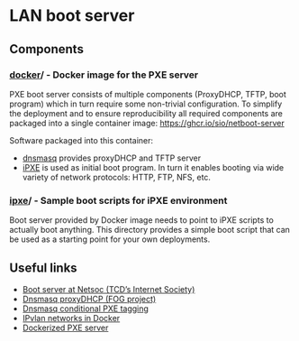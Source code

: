 # LAN boot server

## Components

### [docker]/ - Docker image for the PXE server

PXE boot server consists of multiple components (ProxyDHCP, TFTP, boot
program) which in turn require some non-trivial configuration. To simplify the
deployment and to ensure reproducibility all required components are packaged
into a single container image: <https://ghcr.io/sio/netboot-server>

Software packaged into this container:

- [dnsmasq] provides proxyDHCP and TFTP server
- [iPXE] is used as initial boot program. In turn it enables booting via wide
  variety of network protocols: HTTP, FTP, NFS, etc.

[dnsmasq]: https://thekelleys.org.uk/dnsmasq/doc.html
[iPXE]: https://ipxe.org

### [ipxe]/ - Sample boot scripts for iPXE environment

Boot server provided by Docker image needs to point to iPXE scripts to
actually boot anything. This directory provides a simple boot script that can
be used as a starting point for your own deployments.

[docker]: docker/
[ipxe]: ipxe/


## Useful links

- [Boot server at Netsoc (TCD’s Internet Society)](https://docs.netsoc.ie/infrastructure/provisioning/boot/)
- [Dnsmasq proxyDHCP (FOG project)](https://wiki.fogproject.org/wiki/index.php?title=ProxyDHCP_with_dnsmasq)
- [Dnsmasq conditional PXE tagging](https://gist.github.com/NiKiZe/5c181471b96ac37a069af0a76688944d)
- [IPvlan networks in Docker](https://docs.docker.com/network/ipvlan/)
- [Dockerized PXE server](https://github.com/ferrarimarco/docker-pxe)

